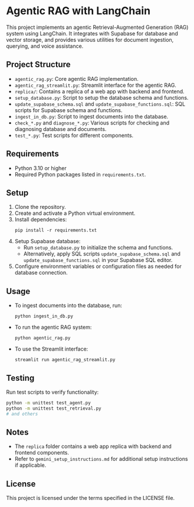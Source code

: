 # Agentic RAG with LangChain

This project implements an agentic Retrieval-Augmented Generation (RAG) system using LangChain. It integrates with Supabase for database and vector storage, and provides various utilities for document ingestion, querying, and voice assistance.

## Project Structure

- `agentic_rag.py`: Core agentic RAG implementation.
- `agentic_rag_streamlit.py`: Streamlit interface for the agentic RAG.
- `replica/`: Contains a replica of a web app with backend and frontend.
- `setup_database.py`: Script to setup the database schema and functions.
- `update_supabase_schema.sql` and `update_supabase_functions.sql`: SQL scripts for Supabase schema and functions.
- `ingest_in_db.py`: Script to ingest documents into the database.
- `check_*.py` and `diagnose_*.py`: Various scripts for checking and diagnosing database and documents.
- `test_*.py`: Test scripts for different components.

## Requirements

- Python 3.10 or higher
- Required Python packages listed in `requirements.txt`.

## Setup

1. Clone the repository.
2. Create and activate a Python virtual environment.
3. Install dependencies:
   ```
   pip install -r requirements.txt
   ```
4. Setup Supabase database:
   - Run `setup_database.py` to initialize the schema and functions.
   - Alternatively, apply SQL scripts `update_supabase_schema.sql` and `update_supabase_functions.sql` in your Supabase SQL editor.
5. Configure environment variables or configuration files as needed for database connection.

## Usage

- To ingest documents into the database, run:
  ```
  python ingest_in_db.py
  ```
- To run the agentic RAG system:
  ```
  python agentic_rag.py
  ```
- To use the Streamlit interface:
  ```
  streamlit run agentic_rag_streamlit.py
  ```

## Testing

Run test scripts to verify functionality:
```bash
python -m unittest test_agent.py
python -m unittest test_retrieval.py
# and others
```

## Notes

- The `replica` folder contains a web app replica with backend and frontend components.
- Refer to `gemini_setup_instructions.md` for additional setup instructions if applicable.

## License

This project is licensed under the terms specified in the LICENSE file.
